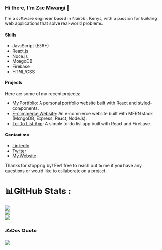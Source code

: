 ### Hi there, I'm Zac Mwangi 👋

I'm a software engineer based in Nairobi, Kenya, with a passion for building web applications that solve real-world problems.

#### Skills

- JavaScript (ES6+)
- React.js
- Node.js
- MongoDB
- Firebase
- HTML/CSS

#### Projects

Here are some of my recent projects:

- [My Portfolio](https://github.com/Zac-Mwangi/My-Portfolio): A personal portfolio website built with React and styled-components.
- [E-commerce Website](https://github.com/Zac-Mwangi/E-commerce-Website): An e-commerce website built with MERN stack (MongoDB, Express, React, Node.js).
- [To-Do List App](https://github.com/Zac-Mwangi/To-Do-List-App): A simple to-do list app built with React and Firebase.

#### Contact me

- [LinkedIn](https://www.linkedin.com/in/zac-mwangi-1b207a198/)
- [Twitter](https://twitter.com/ZacMwangi_)
- [My Website](https://zacmwangi.netlify.app/)

Thanks for stopping by! Feel free to reach out to me if you have any questions or would like to collaborate on a project.
# 📊GitHub Stats :
![](https://github-readme-stats.vercel.app/api?username=Zac-Mwangi&theme=dark&hide_border=false&include_all_commits=false&count_private=true)<br/>
![](https://github-readme-streak-stats.herokuapp.com/?user=Zac-Mwangi&theme=dark&hide_border=false)<br/>
![](https://github-readme-stats.vercel.app/api/top-langs/?username=Zac-Mwangi&theme=dark&hide_border=false&include_all_commits=false&count_private=true&layout=compact)

### ✍Dev Quote
![](https://quotes-github-readme.vercel.app/api?type=horizontal&theme=radical)

<!-- ### 😂Random Dev Meme
<img src="https://res.cloudinary.com/practicaldev/image/fetch/s--4m4nOeBq--/c_limit%2Cf_auto%2Cfl_progressive%2Cq_auto%2Cw_880/https://dev-to-uploads.s3.amazonaws.com/uploads/articles/qcrhginkjug2x8lusrth.png" width="512px"/>
 -->
<!-- ---
[![](https://visitcount.itsvg.in/api?id=Zac-Mwangi&icon=0&color=0)](https://visitcount.itsvg.in) -->

